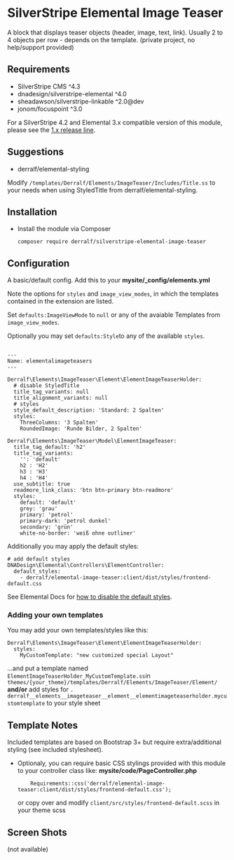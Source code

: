 # SilverStripe Elemental Image Teaser

A block that displays teaser objects (header, image, text, link). Usually 2 to 4 objects per row - depends on the template.
(private project, no help/support provided)

## Requirements

* SilverStripe CMS ^4.3
* dnadesign/silverstripe-elemental ^4.0
* sheadawson/silverstripe-linkable ^2.0@dev
* jonom/focuspoint ^3.0

For a SilverStripe 4.2 and Elemental 3.x compatible version of this module, please see the [1.x release line](https://github.com/derralf/silverstripe-elemental-image-teaser/tree/1.0#readme).


## Suggestions
* derralf/elemental-styling

Modify `/templates/Derralf/Elements/ImageTeaser/Includes/Title.ss` to your needs when using StyledTitle from derralf/elemental-styling.


## Installation

- Install the module via Composer
  ```
  composer require derralf/silverstripe-elemental-image-teaser
  ```


## Configuration

A basic/default config. Add this to your **mysite/\_config/elements.yml**

Note the options for `styles` and `image_view_modes`, in which the templates contained in the extension are listed.

Set `defaults:ImageViewMode` to `null` or any of the avaiable Templates from `image_view_modes`.

Optionally you may set `defaults:Style`to any of the available `styles`.

```

---
Name: elementalimageteasers
---

Derralf\Elements\ImageTeaser\Element\ElementImageTeaserHolder:
  # disable StyledTitle
  title_tag_variants: null
  title_alignment_variants: null
  # styles
  style_default_description: 'Standard: 2 Spalten'
  styles:
    ThreeColumns: '3 Spalten'
    RoundedImage: 'Runde Bilder, 2 Spalten'

Derralf\Elements\ImageTeaser\Model\ElementImageTeaser:
  title_tag_default: 'h2'
  title_tag_variants:
    '': 'default'
    h2 : 'H2'
    h3 : 'H3'
    h4 : 'H4'
  use_subtitle: true
  readmore_link_class: 'btn btn-primary btn-readmore'
  styles:
    default: 'default'
    grey: 'grau'
    primary: 'petrol'
    primary-dark: 'petrol dunkel'
    secondary: 'grün'
    white-no-border: 'weiß ohne outliner'
```

Additionally you may apply the default styles:

```
# add default styles
DNADesign\Elemental\Controllers\ElementController:
  default_styles:
    - derralf/elemental-image-teaser:client/dist/styles/frontend-default.css
```

See Elemental Docs for [how to disable the default styles](https://github.com/dnadesign/silverstripe-elemental#disabling-the-default-stylesheets).

### Adding your own templates

You may add your own templates/styles like this:

```
Derralf\Elements\ImageTeaser\Element\ElementImageTeaserHolder:
  styles:
    MyCustomTemplate: "new customized special Layout"
```

...and put a template named `ElementImageTeaserHolder_MyCustomTemplate.ss`in `themes/{your_theme}/templates/Derralf/Elements/ImageTeaser/Element/`  
**and/or**
add styles for `. derralf__elements__imageteaser__element__elementimageteaserholder.mycustomtemplate` to your style sheet



## Template Notes

Included templates are based on Bootstrap 3+ but require extra/additional styling (see included stylesheet).

- Optionaly, you can require basic CSS stylings provided with this module to your controller class like:
  **mysite/code/PageController.php**
  ```
      Requirements::css('derralf/elemental-image-teaser:client/dist/styles/frontend-default.css');
  ```
  or copy over and modify `client/src/styles/frontend-default.scss` in your theme scss


## Screen Shots

(not available)


